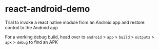 # react-android-demo
Trial to invoke a react native module from an Android app and restore control to the Android app

For a working debug build, head over to `android` > `app` > `build` > `outputs` > `apk` > `debug` to find an APK 
